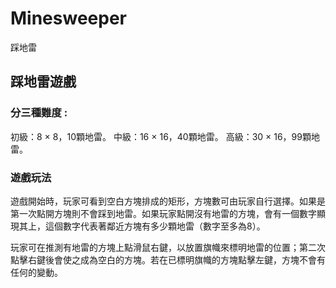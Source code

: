 # Minesweeper
  踩地雷

## 踩地雷遊戲
### 分三種難度 : 
  初級：8 × 8，10顆地雷。
  中級：16 × 16，40顆地雷。
  高級：30 × 16，99顆地雷。

### 遊戲玩法
  遊戲開始時，玩家可看到空白方塊排成的矩形，方塊數可由玩家自行選擇。如果是第一次點開方塊則不會踩到地雷。如果玩家點開沒有地雷的方塊，會有一個數字顯現其上，這個數字代表著鄰近方塊有多少顆地雷（數字至多為8）。

  玩家可在推測有地雷的方塊上點滑鼠右鍵，以放置旗幟來標明地雷的位置；第二次點擊右鍵後會使之成為空白的方塊。若在已標明旗幟的方塊點擊左鍵，方塊不會有任何的變動。
